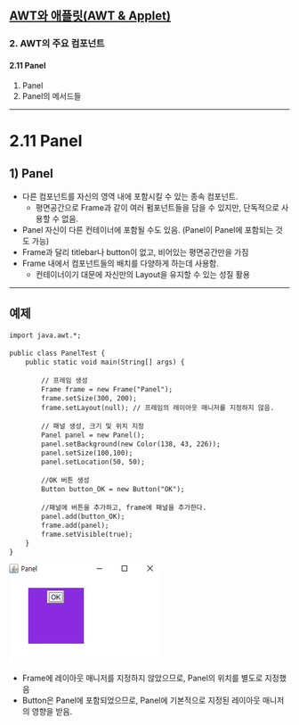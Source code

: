 ## <a href = "../../README.md" target="_blank">AWT와 애플릿(AWT & Applet)</a>

### 2. AWT의 주요 컴포넌트
#### 2.11 Panel
1) Panel
2) Panel의 메서드들

---

# 2.11 Panel
## 1) Panel
- 다른 컴포넌트를 자신의 영역 내에 포함시킬 수 있는 종속 컴포넌트.
  - 평면공간으로 Frame과 같이 여러 펌포넌트들을 담을 수 있지만, 단독적으로 사용할 수 없음.
- Panel 자신이 다른 컨테이너에 포함될 수도 있음. (Panel이 Panel에 포함되는 것도 가능)
- Frame과 달리 titlebar나 button이 없고, 비어있는 평면공간만을 가짐
- Frame 내에서 컴포넌트들의 배치를 다양하게 하는데 사용함. 
  - 컨테이너이기 대문에 자신만의 Layout을 유지할 수 있는 성질 활용

---

## 예제
```
import java.awt.*;

public class PanelTest {
    public static void main(String[] args) {
    
        // 프레임 생성 
        Frame frame = new Frame("Panel");
        frame.setSize(300, 200);
        frame.setLayout(null); // 프레임의 레이아웃 매니저를 지정하지 않음.
        
        // 패널 생성, 크기 및 위치 지정
        Panel panel = new Panel();
        panel.setBackground(new Color(138, 43, 226));
        panel.setSize(100,100);
        panel.setLocation(50, 50);

        //OK 버튼 생성
        Button button_OK = new Button("OK");

        //패널에 버튼을 추가하고, frame에 패널을 추가한다.
        panel.add(button_OK);
        frame.add(panel);
        frame.setVisible(true);
    }
}
```
![image](img/Panel_1.jpg)
- Frame에 레이아웃 매니저를 지정하지 않았으므로, Panel의 위치를 별도로 지정했음
- Button은 Panel에 포함되었으므로, Panel에 기본적으로 지정된 레이아웃 매니저의 영향을 받음.